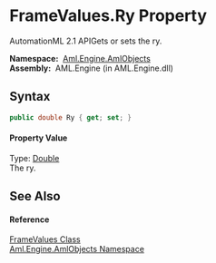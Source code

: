 FrameValues.Ry Property
=======================
AutomationML 2.1 APIGets or sets the ry.

  **Namespace:**  [Aml.Engine.AmlObjects][1]  
  **Assembly:**  AML.Engine (in AML.Engine.dll)

Syntax
------

```csharp
public double Ry { get; set; }
```

#### Property Value
Type: [Double][2]  
The ry.

See Also
--------

#### Reference
[FrameValues Class][3]  
[Aml.Engine.AmlObjects Namespace][1]  

[1]: ../README.md
[2]: https://docs.microsoft.com/dotnet/api/system.double
[3]: README.md
[4]: https://www.automationml.org
[5]: ../../icons/logoShade.png